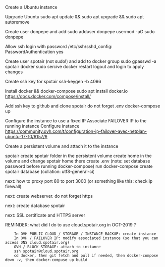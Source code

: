 Create a Ubuntu instance
	
Upgrade Ubuntu
	sudo apt update && sudo apt upgrade && sudo apt autoremove

Create user donpepe and add sudo
	adduser donpepe
	usermod -aG sudo donpepe
	
Allow ssh login with password
	 /etc/ssh/sshd_config: PasswordAuthentication yes

Create user spotair (not sudo!) and add to docker group
	sudo gpasswd -a spotair docker
	sudo sercive docker restart
	logout and login to apply changes
	
Create ssh key for spotair
	ssh-keygen -b 4096
	
Install docker && docker-compose
	sudo apt install docker.io
	https://docs.docker.com/compose/install/
	
Add ssh key to github and clone spotair
	do not forget .env
	docker-compose up
	
Configure the instance to use a fixed IP
	Associate FAILOVER IP to the running instance
	Configure instance
		https://community.ovh.com/t/configuration-ip-failover-avec-netplan-ubuntu-17-10/6157/9
		
Create a persistent volume and attach it to the instance

spotair
	create spotair folder in the persistent volume
	create home in the volume and change spotair home there
	create .env (note: set database password before running docker-compose)
	run docker-compose
	create spotair database (collation: utf8-general-ci)
	
	
next: how to proxy port 80 to port 3000 (or something like this: check ip firewall)

next: create webserver. do not forget https

next: create database spotair

next: SSL certificate and HTTPS server

REMINDER: what did I do to use cloud.spotair.org in OCT-2019 ?

		In OVH PUBLIC CLOUD / STORAGE / INSTANCE BACKUP: create instance
		In OVH / FAILOVER IP: modify associated instance (so that you can access DNS cloud.spotair.org)
		OVH / BLOCK STORAGE: attach to instance
		ssh spotair@cloud.spotair.org
		cd docker, then git fetch and pull if needed, then docker-compose down -v, then docker-compuse up build



